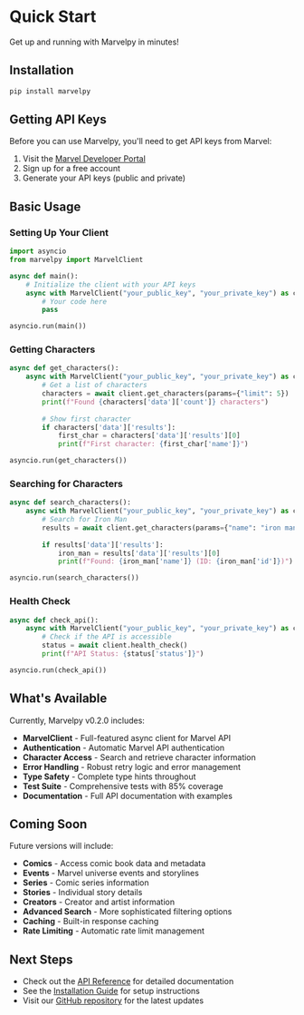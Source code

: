 # Quick Start

Get up and running with Marvelpy in minutes!

## Installation

```bash
pip install marvelpy
```

## Getting API Keys

Before you can use Marvelpy, you'll need to get API keys from Marvel:

1. Visit the [Marvel Developer Portal](https://developer.marvel.com/)
2. Sign up for a free account
3. Generate your API keys (public and private)

## Basic Usage

### Setting Up Your Client

```python
import asyncio
from marvelpy import MarvelClient

async def main():
    # Initialize the client with your API keys
    async with MarvelClient("your_public_key", "your_private_key") as client:
        # Your code here
        pass

asyncio.run(main())
```

### Getting Characters

```python
async def get_characters():
    async with MarvelClient("your_public_key", "your_private_key") as client:
        # Get a list of characters
        characters = await client.get_characters(params={"limit": 5})
        print(f"Found {characters['data']['count']} characters")
        
        # Show first character
        if characters['data']['results']:
            first_char = characters['data']['results'][0]
            print(f"First character: {first_char['name']}")

asyncio.run(get_characters())
```

### Searching for Characters

```python
async def search_characters():
    async with MarvelClient("your_public_key", "your_private_key") as client:
        # Search for Iron Man
        results = await client.get_characters(params={"name": "iron man"})
        
        if results['data']['results']:
            iron_man = results['data']['results'][0]
            print(f"Found: {iron_man['name']} (ID: {iron_man['id']})")

asyncio.run(search_characters())
```

### Health Check

```python
async def check_api():
    async with MarvelClient("your_public_key", "your_private_key") as client:
        # Check if the API is accessible
        status = await client.health_check()
        print(f"API Status: {status['status']}")

asyncio.run(check_api())
```

## What's Available

Currently, Marvelpy v0.2.0 includes:

- **MarvelClient** - Full-featured async client for Marvel API
- **Authentication** - Automatic Marvel API authentication
- **Character Access** - Search and retrieve character information
- **Error Handling** - Robust retry logic and error management
- **Type Safety** - Complete type hints throughout
- **Test Suite** - Comprehensive tests with 85% coverage
- **Documentation** - Full API documentation with examples

## Coming Soon

Future versions will include:

- **Comics** - Access comic book data and metadata
- **Events** - Marvel universe events and storylines
- **Series** - Comic series information
- **Stories** - Individual story details
- **Creators** - Creator and artist information
- **Advanced Search** - More sophisticated filtering options
- **Caching** - Built-in response caching
- **Rate Limiting** - Automatic rate limit management

## Next Steps

- Check out the [API Reference](api/hello.md) for detailed documentation
- See the [Installation Guide](installation.md) for setup instructions
- Visit our [GitHub repository](https://github.com/jlgranof/marvelpy) for the latest updates
